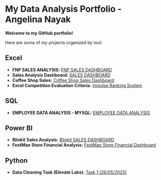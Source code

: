 # My Data Analysis Portfolio - Angelina Nayak

**Welcome to my GitHub portfolio!**

Here are some of my projects organized by tool:

## Excel

* **FNP SALES ANALYSIS:** <a href="https://github.com/angelinanayak000/FNP-Sales-Analysis-Excel-Dashboard">FNP SALES DASHBOARD</a>
* **Sales Analysis Dashboard:** <a href="https://github.com/angelinanayak000/Excel---Sales-Dashboard-Data-Analysis">SALES DASHBOARD</a>
* **Coffee Shop Sales:** <a href="https://github.com/angelinanayak000/Coffee-Shop-Sales_Analysis">Coffee Shop Sales Dashboard</a>
* **Excel Competition Evaluation Criteria:** <a href="https://github.com/angelinanayak000/excel-competition-ranking-system">Impulse Ranking System<a/>

## SQL

* **EMPLOYEE DATA ANALYSIS - MYSQL:** <a href="https://github.com/angelinanayak000/mysql-employee-data-analysis-project1">EMPLOYEE DATA ANALYSIS</a>

## Power BI
* **Blinkit Sales Analysis:** <a href="https://github.com/angelinanayak000/Blinkit-PowerBI-Dashboard/tree/main">Blinkit SALES DASHBOARD</a>
* **FestMan Store Financial Analysis:** <a href="https://github.com/angelinanayak000/FestMan-Financial-Dashboard/tree/main">FestMan Store Financial Dashboard</a> 

## Python
* **Data Cleaning Task (Elevate Labs):** <a href="https://github.com/angelinanayak000/elevate-labs-task1-data-cleaning">Task 1 (26/05/2025)</a>
